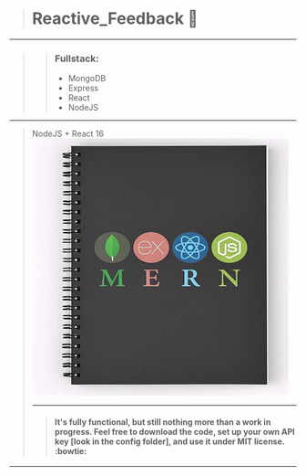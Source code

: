 > # Reactive_Feedback :email:
___
> > ### Fullstack: 
> > * MongoDB
> > * Express
> > * React
> > * NodeJS
___
> NodeJS + React 16
> <img src="https://github.com/BiggaHD/Reactive_Feedback/blob/master/MERN_stack.JPG" height="450" width="450">
>___
> > #### It's fully functional, but still nothing more than a work in progress. Feel free to download the code, set up your own API key [look in the config folder], and use it under MIT license. :bowtie:
___
